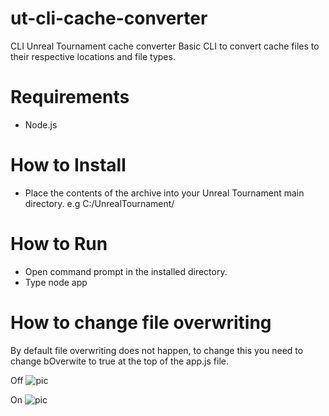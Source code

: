 # ut-cli-cache-converter
 CLI Unreal Tournament cache converter
 Basic CLI to convert cache files to their respective locations and file types.

# Requirements
- Node.js


# How to Install
- Place the contents of the archive into your Unreal Tournament main directory. e.g C:/UnrealTournament/

# How to Run
- Open command prompt in the installed directory.
- Type node app

# How to change file overwriting
By default file overwriting does not happen, to change this you need to change bOverwite to true at the top of the app.js file.

Off
![pic](https://i.imgur.com/2NMEAcf.png "Pic")

On
![pic](https://i.imgur.com/jz81GiK.png "Pic")
